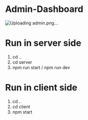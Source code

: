 # Admin-Dashboard
![Uploading admin.png…]()

# Run in server side
1. cd ..
2. cd server
3. npm run start / npm run dev

# Run in client side
1. cd ..
2. cd client
3. npm start
